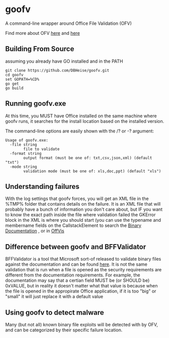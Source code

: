 # goofv
A command-line wrapper around Office File Validation (OFV)


Find more about OFV [here](https://support.microsoft.com/en-us/kb/2501584) and [here](https://blogs.technet.microsoft.com/office2010/2009/12/16/office-2010-file-validation/)

## Building From Source
assuming you already have GO installed and in the PATH
```batch
git clone https://github.com/DBHeise/goofv.git
cd goofv
set GOPATH=%CD%
go get
go build 
```

## Running goofv.exe
At this time, you MUST have Office installed on the same machine where goofv runs, it searches for the install location based on the installed version.

The command-line options are easily shown with the /? or -? argument:
```
Usage of goofv.exe:
  -file string
        file to validate
  -format string
        output format (must be one of: txt,csv,json,xml) (default "txt")
  -mode string
        validation mode (must be one of: xls,doc,ppt) (default "xls")
```

## Understanding failures
With the log settings that goofv forces, you will get an XML file in the %TMP% folder that contains details on the failure. It is an XML file that will probably have a bunch of information you don't care about, but IF you want to know the exact path inside the file where validation failed the GKError block in the XML is where you should start (you can use the typename and membername fields on the CallstackElement to search the
  [Binary Documentation](https://msdn.microsoft.com/en-us/library/office/cc313105(v=office.14).aspx)
, or in
  [OffVis](https://msdn.microsoft.com/en-us/library/office/gg615407(v=office.14).aspx)

## Difference between goofv and BFFValidator
BFFValidator is a tool that Microsoft sort-of released to validate binary files against the documentation and can be found [here](https://www.microsoft.com/en-us/download/details.aspx?id=26794). It is not the same validation that is run when a file is opened as the security requirements are different from the documentation requirements. For example, the documentation may say that a certian field MUST be (or SHOULD be) 0xVALUE, but in reality it doesn't matter what that value is because when the file is opened in the appropirate Office application, if it is too "big" or "small" it will just replace it with a default value

## Using goofv to detect malware
Many (but not all) known binary file exploits will be detected with by OFV, and can be categorized by their specific failure location.
